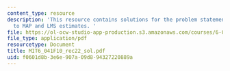 ```yaml
---
content_type: resource
description: 'This resource contains solutions for the problem statements related
  to MAP and LMS estimates. '
file: https://ol-ocw-studio-app-production.s3.amazonaws.com/courses/6-041-probabilistic-systems-analysis-and-applied-probability-fall-2010/f0601d8b3e6e907a09d894327220889a_MIT6_041F10_rec22_sol.pdf
file_type: application/pdf
resourcetype: Document
title: MIT6_041F10_rec22_sol.pdf
uid: f0601d8b-3e6e-907a-09d8-94327220889a
---
```

